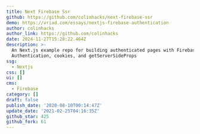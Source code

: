 ```yaml
---
title: Next Firebase Ssr
github: https://github.com/colinhacks/next-firebase-ssr
demo: https://vriad.com/essays/nextjs-firebase-authentication
author: colinhacks
author_link: https://github.com/colinhacks
date: 2024-11-27T15:28:22.464Z
description: >-
  An Next.js example repo for building authenticated pages with Firebase
  Authentication, cookies, and getServerSideProps
ssg:
  - Nextjs
css: []
ui: []
cms:
  - Firebase
category: []
draft: false
publish_date: '2020-08-10T00:14:47Z'
update_date: '2021-02-25T04:16:35Z'
github_star: 425
github_fork: 61
---
```

